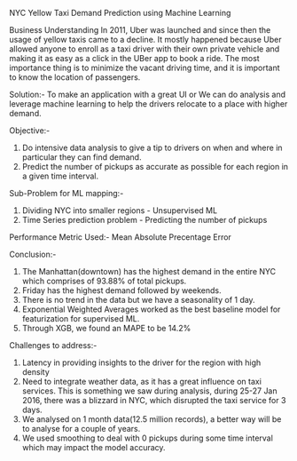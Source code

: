 NYC Yellow Taxi Demand Prediction using Machine Learning

Business Understanding
In 2011, Uber was launched and since then the usage of yellow taxis came to a decline. It mostly happened because Uber allowed anyone to enroll as a taxi driver with their own private vehicle and making it as easy as a click in the UBer app to book a ride. The most importance thing is to minimize the vacant driving time, and it is important to know the location of passengers.

Solution:- To make an application with a great UI or We can do analysis and leverage machine learning to help the drivers relocate to a place with higher demand.

Objective:- 
1) Do intensive data analysis to give a tip to drivers on when and where in particular they can find demand.
2) Predict the number of pickups as accurate as possible for each region in a given time interval.

Sub-Problem for ML mapping:-
1) Dividing NYC into smaller regions - Unsupervised ML
2) Time Series prediction problem - Predicting the number of pickups

Performance Metric Used:-
Mean Absolute Precentage Error

Conclusion:-
1) The Manhattan(downtown) has the highest demand in the entire NYC which comprises of 93.88% of total pickups.
2) Friday has the highest demand followed by weekends.
3) There is no trend in the data but we have a seasonality of 1 day.
4) Exponential Weighted Averages worked as the best baseline model for featurization for supervised ML.
5) Through XGB, we found an MAPE to be 14.2%

Challenges to address:-
1) Latency in providing insights to the driver for the region with high density
2) Need to integrate weather data, as it has a great influence on taxi services. This is something we saw during analysis, during 25-27 Jan 2016, there was a blizzard in NYC,
which disrupted the taxi service for 3 days.
3) We analysed on 1 month data(12.5 million records), a better way will be to analyse for a couple of years.
4) We used smoothing to deal with 0 pickups during some time interval which may impact the model accuracy.
